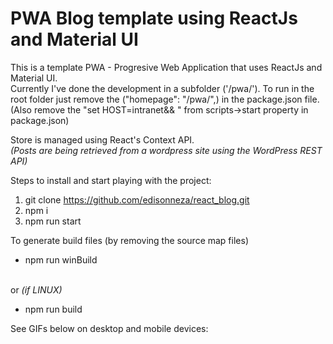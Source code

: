 # PWA Blog template using ReactJs and Material UI

This is a template PWA - Progresive Web Application that uses ReactJs and Material UI. <br/>
Currently I've done the development in a subfolder ('/pwa/'). To run in the root folder just remove the ("homepage": "/pwa/",) in the package.json file. (Also remove the "set HOST=intranet&& " from scripts->start property in package.json)

Store is managed using React's Context API. <br/>
<i>(Posts are being retrieved from a wordpress site using the WordPress REST API)</i>

Steps to install and start playing with the project:

1. git clone https://github.com/edisonneza/react_blog.git
2. npm i
3. npm run start

To generate build files (by removing the source map files) 

* npm run winBuild
<br/>
or <i>(if LINUX)</i>

* npm run build

See GIFs below on desktop and mobile devices:


